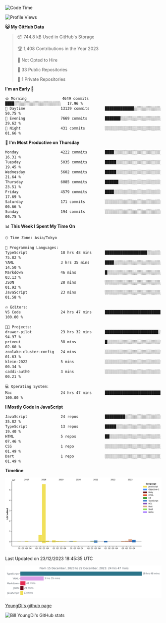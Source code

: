 <!--START_SECTION:waka-->
![Code Time](http://img.shields.io/badge/Code%20Time-274%20hrs%201%20min-blue)

![Profile Views](http://img.shields.io/badge/Profile%20Views-0-blue)

**🐱 My GitHub Data** 

> 📦 744.8 kB Used in GitHub's Storage 
 > 
> 🏆 1,408 Contributions in the Year 2023
 > 
> 🚫 Not Opted to Hire
 > 
> 📜 33 Public Repositories 
 > 
> 🔑 1 Private Repositories 
 > 
**I'm an Early 🐤** 

```text
🌞 Morning                4649 commits        ████░░░░░░░░░░░░░░░░░░░░░   17.96 % 
🌆 Daytime                13139 commits       █████████████░░░░░░░░░░░░   50.75 % 
🌃 Evening                7669 commits        ███████░░░░░░░░░░░░░░░░░░   29.62 % 
🌙 Night                  431 commits         ░░░░░░░░░░░░░░░░░░░░░░░░░   01.66 % 
```
📅 **I'm Most Productive on Thursday** 

```text
Monday                   4222 commits        ████░░░░░░░░░░░░░░░░░░░░░   16.31 % 
Tuesday                  5035 commits        █████░░░░░░░░░░░░░░░░░░░░   19.45 % 
Wednesday                5602 commits        █████░░░░░░░░░░░░░░░░░░░░   21.64 % 
Thursday                 6085 commits        ██████░░░░░░░░░░░░░░░░░░░   23.51 % 
Friday                   4579 commits        ████░░░░░░░░░░░░░░░░░░░░░   17.69 % 
Saturday                 171 commits         ░░░░░░░░░░░░░░░░░░░░░░░░░   00.66 % 
Sunday                   194 commits         ░░░░░░░░░░░░░░░░░░░░░░░░░   00.75 % 
```


📊 **This Week I Spent My Time On** 

```text
🕑︎ Time Zone: Asia/Tokyo

💬 Programming Languages: 
TypeScript               18 hrs 48 mins      ███████████████████░░░░░░   75.82 % 
YAML                     3 hrs 35 mins       ████░░░░░░░░░░░░░░░░░░░░░   14.50 % 
Markdown                 46 mins             █░░░░░░░░░░░░░░░░░░░░░░░░   03.13 % 
JSON                     28 mins             ░░░░░░░░░░░░░░░░░░░░░░░░░   01.92 % 
JavaScript               23 mins             ░░░░░░░░░░░░░░░░░░░░░░░░░   01.58 % 

🔥 Editors: 
VS Code                  24 hrs 47 mins      █████████████████████████   100.00 % 

🐱‍💻 Projects: 
drawer-pilot             23 hrs 32 mins      ████████████████████████░   94.97 % 
priveui                  38 mins             █░░░░░░░░░░░░░░░░░░░░░░░░   02.60 % 
zoolake-cluster-config   24 mins             ░░░░░░░░░░░░░░░░░░░░░░░░░   01.63 % 
klein-2022               5 mins              ░░░░░░░░░░░░░░░░░░░░░░░░░   00.34 % 
caddi-auth0              3 mins              ░░░░░░░░░░░░░░░░░░░░░░░░░   00.21 % 

💻 Operating System: 
Mac                      24 hrs 47 mins      █████████████████████████   100.00 % 
```

**I Mostly Code in JavaScript** 

```text
JavaScript               24 repos            █████████░░░░░░░░░░░░░░░░   35.82 % 
TypeScript               13 repos            █████░░░░░░░░░░░░░░░░░░░░   19.40 % 
HTML                     5 repos             ██░░░░░░░░░░░░░░░░░░░░░░░   07.46 % 
CSS                      1 repo              ░░░░░░░░░░░░░░░░░░░░░░░░░   01.49 % 
Dart                     1 repo              ░░░░░░░░░░░░░░░░░░░░░░░░░   01.49 % 
```



**Timeline**

![Lines of Code chart](https://raw.githubusercontent.com/Youngdi/Youngdi/master/assets/bar_graph.png)


 Last Updated on 23/12/2023 18:45:35 UTC
<!--END_SECTION:waka-->

![wakatime](./images/stat.svg)

[YoungDi's github page](https://youngdi.github.io)

![Bill YoungDi's GitHub stats](https://github-readme-stats.vercel.app/api?username=youngdi&count_private=true&show_icons=true)
